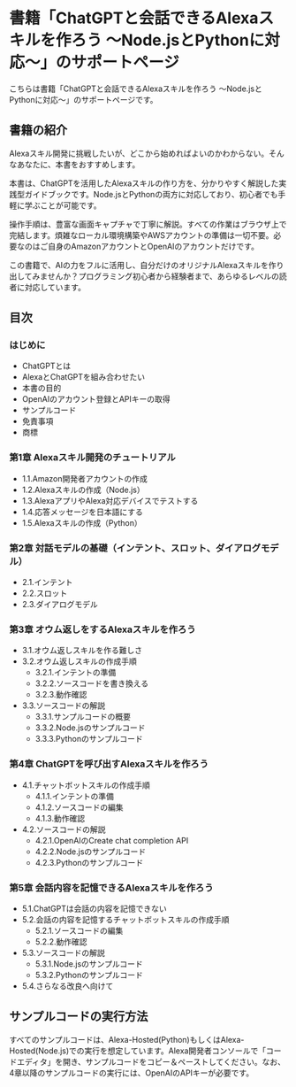 # 書籍「ChatGPTと会話できるAlexaスキルを作ろう 〜Node.jsとPythonに対応〜」のサポートページ

こちらは書籍「ChatGPTと会話できるAlexaスキルを作ろう 〜Node.jsとPythonに対応〜」のサポートページです。

## 書籍の紹介

Alexaスキル開発に挑戦したいが、どこから始めればよいのかわからない。そんなあなたに、本書をおすすめします。

本書は、ChatGPTを活用したAlexaスキルの作り方を、分かりやすく解説した実践型ガイドブックです。Node.jsとPythonの両方に対応しており、初心者でも手軽に学ぶことが可能です。

操作手順は、豊富な画面キャプチャで丁寧に解説。すべての作業はブラウザ上で完結します。煩雑なローカル環境構築やAWSアカウントの準備は一切不要。必要なのはご自身のAmazonアカウントとOpenAIのアカウントだけです。

この書籍で、AIの力をフルに活用し、自分だけのオリジナルAlexaスキルを作り出してみませんか？プログラミング初心者から経験者まで、あらゆるレベルの読者に対応しています。

## 目次

### はじめに

- ChatGPTとは
- AlexaとChatGPTを組み合わせたい
- 本書の目的
- OpenAIのアカウント登録とAPIキーの取得
- サンプルコード
- 免責事項
- 商標

### 第1章 Alexaスキル開発のチュートリアル

- 1.1.Amazon開発者アカウントの作成
- 1.2.Alexaスキルの作成（Node.js）
- 1.3.AlexaアプリやAlexa対応デバイスでテストする
- 1.4.応答メッセージを日本語にする
- 1.5.Alexaスキルの作成（Python）

### 第2章 対話モデルの基礎（インテント、スロット、ダイアログモデル）

- 2.1.インテント
- 2.2.スロット
- 2.3.ダイアログモデル

### 第3章 オウム返しをするAlexaスキルを作ろう

- 3.1.オウム返しスキルを作る難しさ
- 3.2.オウム返しスキルの作成手順
  - 3.2.1.インテントの準備
  - 3.2.2.ソースコードを書き換える
  - 3.2.3.動作確認
- 3.3.ソースコードの解説
  - 3.3.1.サンプルコードの概要
  - 3.3.2.Node.jsのサンプルコード
  - 3.3.3.Pythonのサンプルコード

### 第4章 ChatGPTを呼び出すAlexaスキルを作ろう

- 4.1.チャットボットスキルの作成手順
  - 4.1.1.インテントの準備
  - 4.1.2.ソースコードの編集
  - 4.1.3.動作確認
- 4.2.ソースコードの解説
  - 4.2.1.OpenAIのCreate chat completion API
  - 4.2.2.Node.jsのサンプルコード
  - 4.2.3.Pythonのサンプルコード

### 第5章 会話内容を記憶できるAlexaスキルを作ろう

- 5.1.ChatGPTは会話の内容を記憶できない
- 5.2.会話の内容を記憶するチャットボットスキルの作成手順
  - 5.2.1.ソースコードの編集
  - 5.2.2.動作確認
- 5.3.ソースコードの解説
  - 5.3.1.Node.jsのサンプルコード
  - 5.3.2.Pythonのサンプルコード
- 5.4.さらなる改良へ向けて

## サンプルコードの実行方法

すべてのサンプルコードは、Alexa-Hosted(Python)もしくはAlexa-Hosted(Node.js)での実行を想定しています。Alexa開発者コンソールで「コードエディタ」を開き、サンプルコードをコピー＆ペーストしてください。なお、4章以降のサンプルコードの実行には、OpenAIのAPIキーが必要です。
